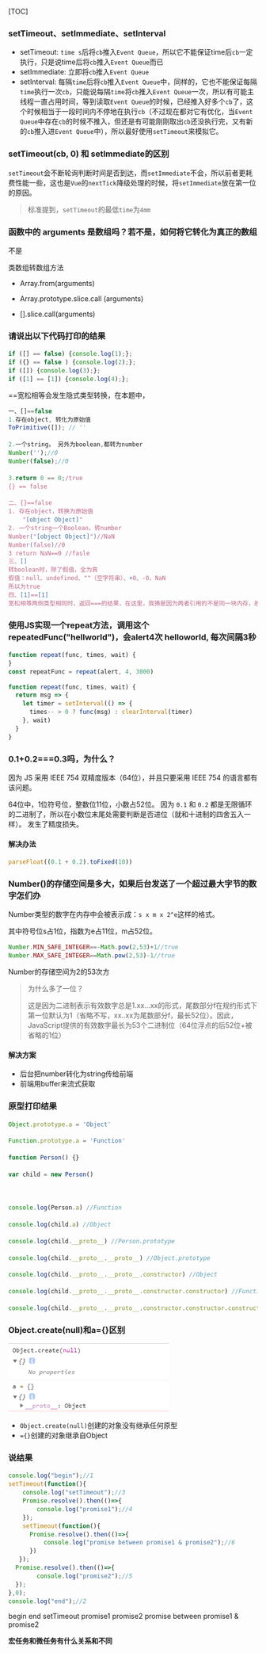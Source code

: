 [TOC]

### setTimeout、setImmediate、setInterval

- setTimeout: `time s`后将`cb`推入`Event Queue`，所以它不能保证time后`cb`一定执行，只是说time后将`cb`推入`Event Queue`而已
- setImmediate: 立即将`cb`推入`Event Queue`
- setInterval: 每隔`time`后将`cb`推入`Event Queue`中，同样的，它也不能保证每隔`time`执行一次`cb`，只能说每隔`time`将`cb`推入`Event Queue`一次，所以有可能主线程一直占用时间，等到读取`Event Queue`的时候，已经推入好多个`cb`了，这个时候相当于一段时间内不停地在执行`cb`（不过现在都对它有优化，当`Event Queue`中存在`cb`的时候不推入，但还是有可能刚刚取出`cb`还没执行完，又有新的`cb`推入进`Event Queue`中），所以最好使用`setTimeout`来模拟它。

### setTimeout(cb, 0) 和 setImmediate的区别

`setTimeout`会不断轮询判断时间是否到达，而`setImmediate`不会，所以前者更耗费性能一些，这也是`Vue`的`nextTick`降级处理的时候，将`setImmediate`放在第一位的原因。

> 标准提到，`setTimeout`的最低`time`为`4mm`

### 函数中的 arguments 是数组吗？若不是，如何将它转化为真正的数组 

不是

类数组转数组方法

-  Array.from(arguments)
-  Array.prototype.slice.call (arguments)

- [].slice.call(arguments)

###  请说出以下代码打印的结果 

```js
if ([] == false) {console.log(1);};
if ({} == false ) {console.log(2);};
if ([]) {console.log(3);};
if ([1] == [1]) {console.log(4);};
```

==宽松相等会发生隐式类型转换，在本题中，

```js
一、[]==false
1.存在object, 转化为原始值
ToPrimitive([]); // ''

2.一个string， 另外为boolean,都转为number
Number('');//0
Number(false);//0

3.return 0 == 0;/true
{} == false

二、{}==false
1. 存在object，转换为原始值
	"[object Object]"
2. 一个string一个Boolean，转number
Number("[object Object]")//NaN
Number(false)//0
3 return NaN==0 //fasle
三、[]
转boolean时，除了假值，全为真 
假值：null、undefined、""（空字符串）、+0、-0、NaN
所以为true
四、[1]==[1]
宽松相等两侧类型相同时，返回===的结果，在这里，我猜是因为两者引用的不是同一块内存，故false
```

###  使用JS实现一个repeat方法，调用这个 repeatedFunc("hellworld")，会alert4次 helloworld, 每次间隔3秒 

```js
function repeat(func, times, wait) {
}
const repeatFunc = repeat(alert, 4, 3000)
```

```js
function repeat(func, times, wait) {
  return msg => {
    let timer = setInterval(() => {
      times-- > 0 ? func(msg) : clearInterval(timer)
    }, wait)
  }
}
```

###  0.1+0.2===0.3吗，为什么？ 

 因为 JS 采用 IEEE 754 双精度版本（64位），并且只要采用 IEEE 754 的语言都有该问题。 

64位中，1位符号位，整数位11位，小数占52位。 因为 `0.1` 和 `0.2` 都是无限循环的二进制了，所以在小数位末尾处需要判断是否进位（就和十进制的四舍五入一样）。 发生了精度损失。

#### 解决办法

```js
parseFloat((0.1 + 0.2).toFixed(10))
```

### Number()的存储空间是多大，如果后台发送了一个超过最大字节的数字怎们办 

 Number类型的数字在内存中会被表示成：`s x m x 2^e`这样的格式。 

其中符号位s占1位，指数为e占11位，m占52位。

```js
Number.MIN_SAFE_INTEGER==-Math.pow(2,53)+1//true
Number.MAX_SAFE_INTEGER==Math.pow(2,53)-1//true
```

Number的存储空间为2的53次方

> 为什么多了一位？
>
>  这是因为二进制表示有效数字总是1.xx…xx的形式，尾数部分f在规约形式下第一位默认为1（省略不写，xx..xx为尾数部分f，最长52位）。因此，JavaScript提供的有效数字最长为53个二进制位（64位浮点的后52位+被省略的1位）
>

#### 解决方案

- 后台把number转化为string传给前端
- 前端用buffer来流式获取 

### 原型打印结果

```js
Object.prototype.a = 'Object'

Function.prototype.a = 'Function'

function Person() {}

var child = new Person()



console.log(Person.a) //Function

console.log(child.a) //Object

console.log(child.__proto__) //Person.prototype

console.log(child.__proto__.__proto__) //Object.prototype

console.log(child.__proto__.__proto__.constructor) //Object

console.log(child.__proto__.__proto__.constructor.constructor) //Function()

console.log(child.__proto__.__proto__.constructor.constructor.constructor) //Function()
```

### Object.create(null)和a={}区别

![](../pic/Object.create(null).png)

- `Object.create(null)`创建的对象没有继承任何原型
- `={}`创建的对象继承自Object

### 说结果

```js
console.log("begin");//1
setTimeout(function(){
    console.log("setTimeout");//3
    Promise.resolve().then(()=>{
        console.log("promise1");//4
    });
    setTimeout(function(){
      Promise.resolve().then(()=>{
          console.log("promise between promise1 & promise2");//6
      })
   });
  Promise.resolve().then(()=>{
        console.log("promise2");//5
  });
},0);
console.log("end");//2
```

begin end setTimeout promise1 promise2 promise between promise1 & promise2

 **宏任务和微任务有什么关系和不同** 